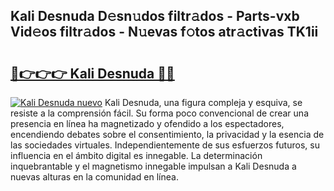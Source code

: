 ## Kali Desnuda D𝚎sn𝚞dos filtr𝚊dos - Parts-vxb Vid𝚎os filtr𝚊dos - N𝚞evas f𝚘tos atr𝚊ctivas TK1ii

# <h2><a href="http://mb12xf3.tromn.icu/?c=Kali+Desnuda">🔗👉👉👉 Kali Desnuda 🔗🔗</a></h2>

[![Kali Desnuda nuevo](https://i.imgur.com/pEAQMta.gif)](http://mb12xf3.tromn.icu/?c=Kali+Desnuda)
Kali Desnuda, una figura compleja y esquiva, se resiste a la comprensión fácil. Su forma poco convencional de crear una presencia en línea ha magnetizado y ofendido a los espectadores, encendiendo debates sobre el consentimiento, la privacidad y la esencia de las sociedades virtuales. Independientemente de sus esfuerzos futuros, su influencia en el ámbito digital es innegable. La determinación inquebrantable y el magnetismo innegable impulsan a Kali Desnuda a nuevas alturas en la comunidad en línea.
